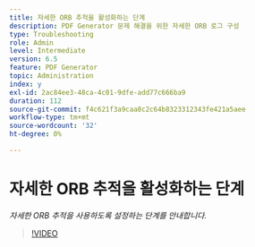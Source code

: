 ```yaml
---
title: 자세한 ORB 추적을 활성화하는 단계
description: PDF Generator 문제 해결을 위한 자세한 ORB 로그 구성
type: Troubleshooting
role: Admin
level: Intermediate
version: 6.5
feature: PDF Generator
topic: Administration
index: y
exl-id: 2ac84ee3-48ca-4c01-9dfe-add77c666ba9
duration: 112
source-git-commit: f4c621f3a9caa8c2c64b8323312343fe421a5aee
workflow-type: tm+mt
source-wordcount: '32'
ht-degree: 0%

---
```


# 자세한 ORB 추적을 활성화하는 단계

*자세한 ORB 추적을 사용하도록 설정하는 단계를 안내합니다.*

>[!VIDEO](https://video.tv.adobe.com/v/335526?quality=12&learn=on)
